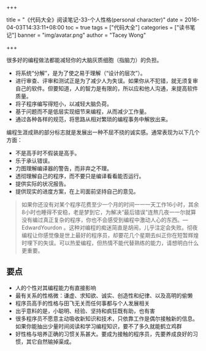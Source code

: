 +++

title = "《代码大全》阅读笔记-33-个人性格(personal character)"
date = 2016-04-03T14:33:11+08:00
toc = true
tags = ["代码大全"]
categories = ["读书笔记"]
banner = "img/avatar.png"
author = "Tacey Wong"

+++

很多好的编程做法都能减轻你的大脑灰质细胞（指脑力）的负担。

+ 将系统“分解”，是为了使之易于理解（“设计的层次”）。
+ 进行审查、评审和测试正是为了减少人为失误。如果你从不犯错，就无须复审自己的软件。但要知道，人的智力是有限的，所以应和他人沟通，来提高软件质量。
+ 将子程序编写得短小，以减轻大脑负荷。
+ 基于问题而不是低层实现细节来编程，从而减少工作量。
+ 通过各种各样的规范，将思路从相对繁琐的编程事务中解放出来。

编程生涯成熟的部分标志就是发展出一种不屈不挠的诚实感。通常表现为以下几个方面：

+ 不是高手时不假装是高手。
+ 乐于承认错误。
+ 力图理解编译器的警告，而非弃之不理。
+ 透彻理解自己的程序，而不要只是编译看看能否运行。
+ 提供实际的状况报告。
+ 提供现实的进度方案，在上司面前坚持自己的意见。



> 如果你还没有对某个程序花费至少一个月的时间一一一天工作16小时，其余8小时也睡得不安稳，老是梦到它，为解决“最后错误”连熬几夜一一尔就算没有编过真正复杂的程序，你也不会感受到编程中激动人心的东西。—EdwardYourdon 。这种对编程的痴迷简直是胡闹，儿乎注定会失败。彻夜编程让你感觉像是世上最好的程序员，却要花几个星期去纠正你在短暂辉煌时埋下的失误。可以热爱编程，但热情不能代替熟练的能力，请想明白什么更重要。

## 要点

+ 人的个性对其编程能力有直接影响
+ 最有关系的性格微：谦虚、求知欲、诚实、创造性和纪律、以及高明的偷懒
+ 程序员高手的性格与田飞无关而任何事都与个人发展相关
+ 出乎意料的是，小聪明、经验、坚持和疯狂既有助，也有害
+ 很多程序员不愿意主动吸收新知识和技术，只依靠工作是偶尔接触新的信息。如果你能抽出少量时间阅读和学习编程知识，要不了多久就能鹤立鸡群
+ 好性格与培养正确的习惯关系甚大。要成为接触的程序员，先要养成良好的习惯，其它自然输掉渠成。